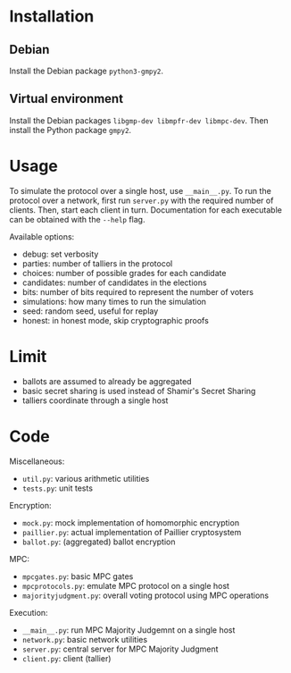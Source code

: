 Installation
============

Debian
------

Install the Debian package `python3-gmpy2`.

Virtual environment
-------------------

Install the Debian packages `libgmp-dev libmpfr-dev libmpc-dev`. Then install
the Python package `gmpy2`.

Usage
=====

To simulate the protocol over a single host, use `__main__.py`. To run the
protocol over a network, first run `server.py` with the required number of
clients. Then, start each client in turn. Documentation for each executable can
be obtained with the `--help` flag.

Available options:

* debug: set verbosity
* parties: number of talliers in the protocol
* choices: number of possible grades for each candidate
* candidates: number of candidates in the elections
* bits: number of bits required to represent the number of voters
* simulations: how many times to run the simulation
* seed: random seed, useful for replay
* honest: in honest mode, skip cryptographic proofs

Limit
=====

* ballots are assumed to already be aggregated
* basic secret sharing is used instead of Shamir's Secret Sharing
* talliers coordinate through a single host

Code
====

Miscellaneous:

* `util.py`: various arithmetic utilities
* `tests.py`: unit tests

Encryption:

* `mock.py`: mock implementation of homomorphic encryption
* `paillier.py`: actual implementation of Paillier cryptosystem
* `ballot.py`: (aggregated) ballot encryption

MPC:

* `mpcgates.py`: basic MPC gates
* `mpcprotocols.py`: emulate MPC protocol on a single host
* `majorityjudgment.py`: overall voting protocol using MPC operations

Execution:

* `__main__.py`: run MPC Majority Judgemnt on a single host
* `network.py`: basic network utilities
* `server.py`: central server for MPC Majority Judgment
* `client.py`: client (tallier)
